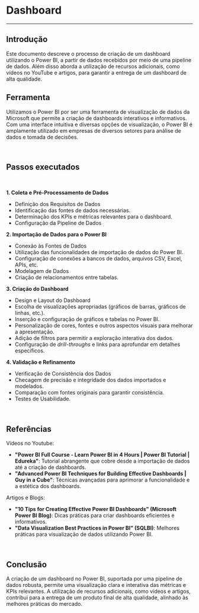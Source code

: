 # Dashboard

---

## Introdução

Este documento descreve o processo de criação de um dashboard utilizando o Power BI, a partir de dados recebidos por meio de uma pipeline de dados. Além disso aborda a utilização de recursos adicionais, como vídeos no YouTube e artigos, para garantir a entrega de um dashboard de alta qualidade.

## Ferramenta

Utilizamos o Power BI por ser uma ferramenta de visualização de dados da Microsoft que permite a criação de dashboards interativos e informativos. Com uma interface intuitiva e diversas opções de visualização, o Power BI é amplamente utilizado em empresas de diversos setores para análise de dados e tomada de decisões.

<br>

## Passos executados

<br>

**1. Coleta e Pré-Processamento de Dados** 

- Definição dos Requisitos de Dados
- Identificação das fontes de dados necessárias.
- Determinação dos KPIs e métricas relevantes para o dashboard.
- Configuração da Pipeline de Dados

**2. Importação de Dados para o Power BI** 

- Conexão às Fontes de Dados
- Utilização das funcionalidades de importação de dados do Power BI.
- Configuração de conexões a bancos de dados, arquivos CSV, Excel, APIs, etc.
- Modelagem de Dados
- Criação de relacionamentos entre tabelas.

**3. Criação do Dashboard** 

- Design e Layout do Dashboard
- Escolha de visualizações apropriadas (gráficos de barras, gráficos de linhas, etc.).
- Inserção e configuração de gráficos e tabelas no Power BI.
- Personalização de cores, fontes e outros aspectos visuais para melhorar a apresentação.
- Adição de filtros para permitir a exploração interativa dos dados.
- Configuração de _drill-throughs_ e links para aprofundar em detalhes específicos.

**4. Validação e Refinamento** 

- Verificação de Consistência dos Dados
- Checagem de precisão e integridade dos dados importados e modelados.
- Comparação com fontes originais para garantir consistência.
- Testes de Usabilidade.

<br>

## Referências

Vídeos no Youtube:

- **"Power BI Full Course - Learn Power BI in 4 Hours | Power BI Tutorial | Edureka"**: Tutorial abrangente que cobre desde a importação de dados até a criação de dashboards.
- **"Advanced Power BI Techniques for Building Effective Dashboards | Guy in a Cube"**: Técnicas avançadas para aprimorar a funcionalidade e a estética dos dashboards.

Artigos e Blogs:

- **"10 Tips for Creating Effective Power BI Dashboards" (Microsoft Power BI Blog)**: Dicas práticas para criar dashboards eficientes e informativos.
- **"Data Visualization Best Practices in Power BI" (SQLBI)**: Melhores práticas para visualização de dados utilizando Power BI.

<br>

## Conclusão
A criação de um dashboard no Power BI, suportada por uma pipeline de dados robusta, permite uma visualização clara e interativa das métricas e KPIs relevantes. A utilização de recursos adicionais, como vídeos e artigos, contribui para a entrega de um produto final de alta qualidade, alinhado às melhores práticas do mercado.